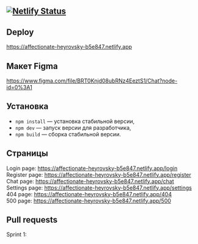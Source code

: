 [![Netlify Status](https://api.netlify.com/api/v1/badges/645bdc54-1ecc-45ba-9612-2a15d5da911c/deploy-status)](https://app.netlify.com/sites/affectionate-heyrovsky-b5e847/deploys)
---

## Deploy

https://affectionate-heyrovsky-b5e847.netlify.app

## Макет Figma

https://www.figma.com/file/BRT0Knjd08ubRNz4EeztS1/Chat?node-id=0%3A1


## Установка

- `npm install` — установка стабильной версии,
- `npm dev` — запуск версии для разработчика,
- `npm build` — сборка стабильной версии.

## Страницы

Login page: https://affectionate-heyrovsky-b5e847.netlify.app/login  
Register page: https://affectionate-heyrovsky-b5e847.netlify.app/register  
Chat page: https://affectionate-heyrovsky-b5e847.netlify.app/chat  
Settings page: https://affectionate-heyrovsky-b5e847.netlify.app/settings  
404 page: https://affectionate-heyrovsky-b5e847.netlify.app/404  
500 page: https://affectionate-heyrovsky-b5e847.netlify.app/500  


## Pull requests

Sprint 1: 